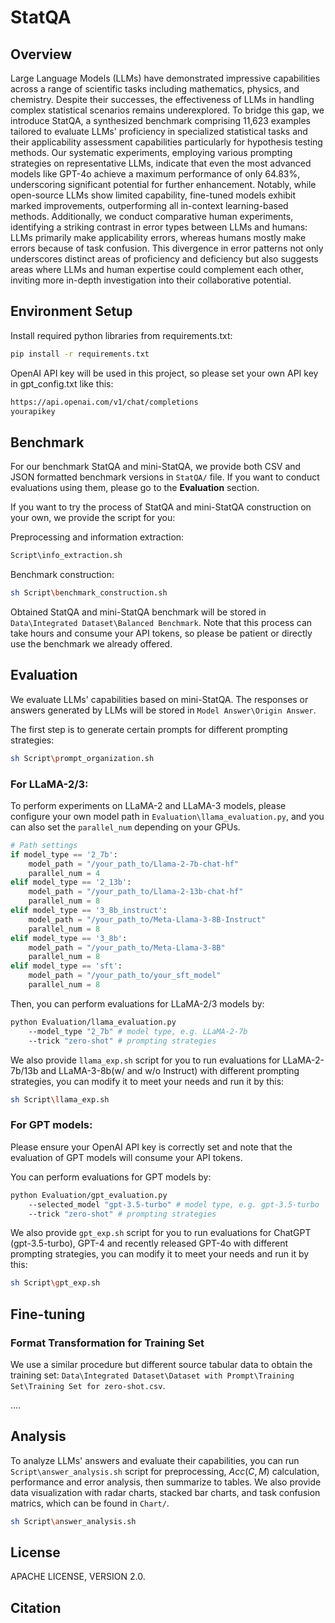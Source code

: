 # StatQA

## Overview

Large Language Models (LLMs) have demonstrated impressive capabilities across a range of scientific tasks including mathematics, physics, and chemistry. Despite their successes, the effectiveness of LLMs in handling complex statistical scenarios remains underexplored. To bridge this gap, we introduce StatQA, a synthesized benchmark comprising 11,623 examples tailored to evaluate LLMs' proficiency in specialized statistical tasks and their applicability assessment capabilities particularly for hypothesis testing methods. Our systematic experiments, employing various prompting strategies on representative LLMs, indicate that even the most advanced models like GPT-4o achieve a maximum performance of only 64.83%, underscoring significant potential for further enhancement. Notably, while open-source LLMs show limited capability, fine-tuned models exhibit marked improvements, outperforming all in-context learning-based methods. Additionally, we conduct comparative human experiments, identifying a striking contrast in error types between LLMs and humans: LLMs primarily make applicability errors, whereas humans mostly make errors because of task confusion. This divergence in error patterns not only underscores distinct areas of proficiency and deficiency but also suggests areas where LLMs and human expertise could complement each other, inviting more in-depth investigation into their collaborative potential.

## Environment Setup

Install required python libraries from requirements.txt:

```bash
pip install -r requirements.txt
```

OpenAI API key will be used in this project, so please set your own API key in gpt_config.txt like this:

```txt
https://api.openai.com/v1/chat/completions
yourapikey
```

## Benchmark

For our benchmark StatQA and mini-StatQA, we provide both CSV and JSON formatted benchmark versions in `StatQA/` file. If you want to conduct evaluations using them, please go to the **Evaluation** section.

If you want to try the process of StatQA and mini-StatQA construction on your own, we provide the script for you:

Preprocessing and information extraction:

```bash
Script\info_extraction.sh
```

Benchmark construction:

```bash
sh Script\benchmark_construction.sh
```

Obtained StatQA and mini-StatQA benchmark will be stored in `Data\Integrated Dataset\Balanced Benchmark`. Note that this process can take hours and consume your API tokens, so please be patient or directly use the benchmark we already offered.

## Evaluation

We evaluate LLMs' capabilities based on mini-StatQA. The responses or answers generated by LLMs will be stored in `Model Answer\Origin Answer`.

The first step is to generate certain prompts for different prompting strategies:

```bash
sh Script\prompt_organization.sh
```

### For LLaMA-2/3:

To perform experiments on LLaMA-2 and LLaMA-3 models, please configure your own model path in `Evaluation\llama_evaluation.py`, and you can also set the `parallel_num` depending on your GPUs.

```python
# Path settings
if model_type == '2_7b':
    model_path = "/your_path_to/Llama-2-7b-chat-hf"
    parallel_num = 4
elif model_type == '2_13b':
    model_path = "/your_path_to/Llama-2-13b-chat-hf"
    parallel_num = 8
elif model_type == '3_8b_instruct':
    model_path = "/your_path_to/Meta-Llama-3-8B-Instruct"
    parallel_num = 8
elif model_type == '3_8b':
    model_path = "/your_path_to/Meta-Llama-3-8B"
    parallel_num = 8
elif model_type == 'sft':
    model_path = "/your_path_to/your_sft_model"
    parallel_num = 8
```

Then, you can perform evaluations for LLaMA-2/3 models by:

```bash
python Evaluation/llama_evaluation.py 
	--model_type "2_7b" # model type, e.g. LLaMA-2-7b
	--trick "zero-shot" # prompting strategies
```

We also provide `llama_exp.sh` script for you to run evaluations for LLaMA-2-7b/13b and LLaMA-3-8b(w/ and w/o Instruct) with different prompting strategies, you can modify it to meet your needs and run it by this:

```bash
sh Script\llama_exp.sh
```

### For GPT models:

Please ensure your OpenAI API key is correctly set and note that the evaluation of GPT models will consume your API tokens.

You can perform evaluations for GPT models by:

```bash
python Evaluation/gpt_evaluation.py 
	--selected_model "gpt-3.5-turbo" # model type, e.g. gpt-3.5-turbo
	--trick "zero-shot" # prompting strategies
```

We also provide `gpt_exp.sh` script for you to run evaluations for ChatGPT (gpt-3.5-turbo), GPT-4 and recently released GPT-4o with different prompting strategies, you can modify it to meet your needs and run it by this:

```bash
sh Script\gpt_exp.sh
```

## Fine-tuning

### Format Transformation for Training Set

We use a similar procedure but different source tabular data to obtain the training set: `Data\Integrated Dataset\Dataset with Prompt\Training Set\Training Set for zero-shot.csv`.

....



## Analysis

To analyze LLMs' answers and evaluate their capabilities, you can run `Script\answer_analysis.sh` script for preprocessing, $Acc(C,M)$ calculation, performance and error analysis, then summarize to tables.  We also provide data visualization with radar charts, stacked bar charts, and task confusion matrics, which can be found in `Chart/`.

```bash
sh Script\answer_analysis.sh
```

## License
APACHE LICENSE, VERSION 2.0.


## Citation

